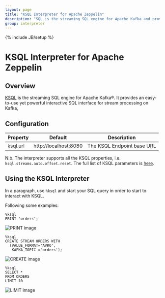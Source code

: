 ```yaml
---
layout: page
title: "KSQL Interpreter for Apache Zeppelin"
description: "SQL is the streaming SQL engine for Apache Kafka and provides an easy-to-use yet powerful interactive SQL interface for stream processing on Kafka."
group: interpreter
---
```

<!--
Licensed under the Apache License, Version 2.0 (the "License");
you may not use this file except in compliance with the License.
You may obtain a copy of the License at

http://www.apache.org/licenses/LICENSE-2.0

Unless required by applicable law or agreed to in writing, software
distributed under the License is distributed on an "AS IS" BASIS,
WITHOUT WARRANTIES OR CONDITIONS OF ANY KIND, either express or implied.
See the License for the specific language governing permissions and
limitations under the License.
-->
{% include JB/setup %}

# KSQL Interpreter for Apache Zeppelin

<div id="toc"></div>

## Overview
[KSQL](https://www.confluent.io/product/ksql/) is the streaming SQL engine for Apache Kafka®. It provides an easy-to-use yet powerful interactive SQL interface for stream processing on Kafka,

## Configuration
<table class="table-configuration">
  <thead>
    <tr>
      <th>Property</th>
      <th>Default</th>
      <th>Description</th>
    </tr>
  </thead>
  <tbody>
    <tr>
      <td>ksql.url</td>
      <td>http://localhost:8080</td>
      <td>The KSQL Endpoint base URL</td>
    </tr>
  </tbody>
</table>

N.b. The interpreter supports all the KSQL properties, i.e. `ksql.streams.auto.offset.reset`.
The full list of KSQL parameters is [here](https://docs.confluent.io/current/ksql/docs/installation/server-config/config-reference.html).

## Using the KSQL Interpreter
In a paragraph, use `%ksql` and start your SQL query in order to start to interact with KSQL.

Following some examples:

```
%ksql
PRINT 'orders';
```

![PRINT image]({{BASE_PATH}}/assets/themes/zeppelin/img/docs-img/ksql.1.gif)

```
%ksql
CREATE STREAM ORDERS WITH
  (VALUE_FORMAT='AVRO',
   KAFKA_TOPIC ='orders');
```

![CREATE image]({{BASE_PATH}}/assets/themes/zeppelin/img/docs-img/ksql.1.gif)

```
%ksql
SELECT *
FROM ORDERS
LIMIT 10
```

![LIMIT image]({{BASE_PATH}}/assets/themes/zeppelin/img/docs-img/ksql.3.gif)